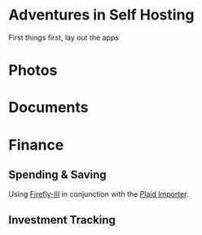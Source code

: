 # Adventures in Self Hosting

First things first, lay out the apps 



# Photos

# Documents

# Finance

## Spending & Saving

Using [Firefly-III](https://firefly-iii.org) in conjunction with the [Plaid Importer](https://github.com/dvankley/firefly-plaid-connector-2).



## Investment Tracking



## 
